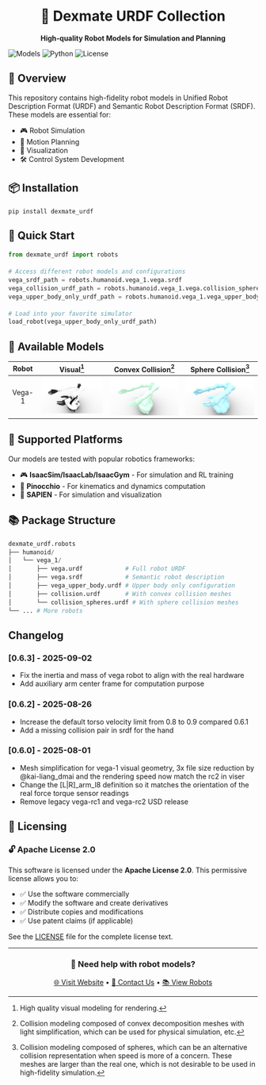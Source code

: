 <div align="center">
  <h1>🤖 Dexmate URDF Collection</h1>
  <p>
    <strong>High-quality Robot Models for Simulation and Planning</strong>
  </p>
</div>

![Models](https://img.shields.io/badge/Models-URDF%20%7C%20SRDF-blue)
![Python](https://img.shields.io/badge/pypi/wheel/dexmate-urdf)
![License](https://img.shields.io/badge/license-Apache--2.0-green)

## 🎯 Overview

This repository contains high-fidelity robot models in Unified Robot Description Format (URDF) and Semantic Robot Description Format (SRDF). These models are essential for:

- 🎮 Robot Simulation
- 🔄 Motion Planning
- 🎨 Visualization
- 🛠️ Control System Development

## 📦 Installation

```shell
pip install dexmate_urdf
```

## 🚀 Quick Start

```python
from dexmate_urdf import robots

# Access different robot models and configurations
vega_srdf_path = robots.humanoid.vega_1.vega.srdf
vega_collision_urdf_path = robots.humanoid.vega_1.vega.collision_spheres_urdf
vega_upper_body_only_urdf_path = robots.humanoid.vega_1.vega_upper_body.urdf

# Load into your favorite simulator
load_robot(vega_upper_body_only_urdf_path)
```

## 🤖 Available Models

| Robot | Visual[^1] | Convex Collision[^2] | Sphere Collision[^3] |
|:-----------:|:----------:|:------------------:|:------------------:|
| Vega-1 | <img src="docs/vega/visual.png" width="400"> | <img src="docs/vega/collision.png" width="400"> | <img src="docs/vega/collision_spheres.png" width="400"> |

[^1]: High quality visual modeling for rendering.
[^2]: Collision modeling composed of convex decomposition meshes with light simplification, which can be used for physical simulation, etc.
[^3]: Collision modeling composed of spheres, which can be an alternative collision representation when speed is more of a concern. These meshes are larger than the real one, which is not desirable to be used in high-fidelity simulation.

## 🔧 Supported Platforms

Our models are tested with popular robotics frameworks:

- 🎮 **IsaacSim/IsaacLab/IsaacGym** - For simulation and RL training
- 🔄 **Pinocchio** - For kinematics and dynamics computation
- 🎯 **SAPIEN** - For simulation and visualization

## 📚 Package Structure

```python
dexmate_urdf.robots
├── humanoid/
│   └── vega_1/
│       ├── vega.urdf            # Full robot URDF
│       ├── vega.srdf            # Semantic robot description
│       ├── vega_upper_body.urdf # Upper body only configuration
│       ├── collision.urdf       # With convex collision meshes
│       └── collision_spheres.urdf # With sphere collision meshes
└── ... # More robots
```

## Changelog

### [0.6.3] - 2025-09-02
- Fix the inertia and mass of vega robot to align with the real hardware
- Add auxiliary arm center frame for computation purpose

### [0.6.2] - 2025-08-26
- Increase the default torso velocity limit from 0.8 to 0.9 compared 0.6.1
- Add a missing collision pair in srdf for the hand

### [0.6.0] - 2025-08-01
- Mesh simplification for vega-1 visual geometry, 3x file size reduction by @kai-liang_dmai and the rendering speed now match the rc2 in viser
- Change the [L|R]_arm_l8 definition so it matches the orientation of the real force torque sensor readings
- Remove legacy vega-rc1 and vega-rc2 USD release


## 📄 Licensing

### 🔓 Apache License 2.0
This software is licensed under the **Apache License 2.0**. This permissive license allows you to:

- ✅ Use the software commercially
- ✅ Modify the software and create derivatives
- ✅ Distribute copies and modifications
- ✅ Use patent claims (if applicable)

See the [LICENSE](./LICENSE) file for the complete license text.

---

<div align="center">
  <h3>🤝 Need help with robot models?</h3>
  <p>
    <a href="https://dexmate.ai">🌐 Visit Website</a> •
    <a href="mailto:contact@dexmate.ai">📧 Contact Us</a> •
    <a href="./robots/">📚 View Robots</a>
  </p>
</div>
